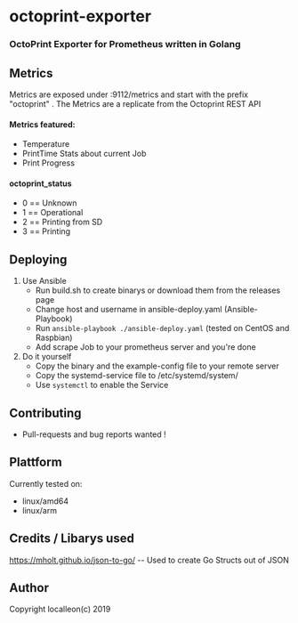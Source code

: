# octoprint-exporter
### OctoPrint Exporter for Prometheus written in Golang

## Metrics
Metrics are exposed under :9112/metrics and start with the prefix "octoprint" . The Metrics are a replicate from the Octoprint REST API

#### Metrics featured: 
- Temperature 
- PrintTime Stats about current Job 
- Print Progress

#### octoprint_status
- 0 == Unknown
- 1 == Operational
- 2 == Printing from SD
- 3 == Printing

## Deploying 
1. Use Ansible 
    - Run build.sh to create binarys or download them from the releases page
    - Change host and username in ansible-deploy.yaml (Ansible-Playbook)
    - Run ``` ansible-playbook ./ansible-deploy.yaml ```  (tested on CentOS and Raspbian)
    - Add scrape Job to your prometheus server and you're done
2. Do it yourself
    - Copy the binary and the example-config file to your remote server
    - Copy the systemd-service file to /etc/systemd/system/
    - Use ```systemctl``` to enable the Service

## Contributing 
- Pull-requests and bug reports wanted !

## Plattform 
Currently tested on:
- linux/amd64
- linux/arm

## Credits / Libarys used
https://mholt.github.io/json-to-go/     -- Used to create Go Structs out of JSON

## Author 
Copyright localleon(c) 2019